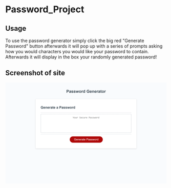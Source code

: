 # Password_Project

## Usage
To use the password generator simply click the big red "Generate Password" button afterwards it will pop up with a series of prompts asking how you would characters you would like your password to contain. Afterwards it will display in the box your randomly generated password!

## Screenshot of site
![This is a screenshot of the password website](./Images/passwrodsitesc.png)